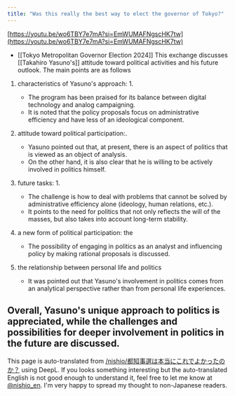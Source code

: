 ```yaml
---
title: "Was this really the best way to elect the governor of Tokyo?"
---
```


[https://youtu.be/wo6TBY7e7mA?si=EmWUMAFNgscHK7tw](https://youtu.be/wo6TBY7e7mA?si=EmWUMAFNgscHK7tw)

- [[Tokyo Metropolitan Governor Election 2024]]
This exchange discusses [[Takahiro Yasuno's]] attitude toward political activities and his future outlook. The main points are as follows
1. characteristics of Yasuno's approach: 1.
    - The program has been praised for its balance between digital technology and analog campaigning.
    - It is noted that the policy proposals focus on administrative efficiency and have less of an ideological component.

2. attitude toward political participation:.
    - Yasuno pointed out that, at present, there is an aspect of politics that is viewed as an object of analysis.
    - On the other hand, it is also clear that he is willing to be actively involved in politics himself.

3. future tasks: 1.
    - The challenge is how to deal with problems that cannot be solved by administrative efficiency alone (ideology, human relations, etc.).
    - It points to the need for politics that not only reflects the will of the masses, but also takes into account long-term stability.

4. a new form of political participation: the
    - The possibility of engaging in politics as an analyst and influencing policy by making rational proposals is discussed.

5. the relationship between personal life and politics
    - It was pointed out that Yasuno's involvement in politics comes from an analytical perspective rather than from personal life experiences.

Overall, Yasuno's unique approach to politics is appreciated, while the challenges and possibilities for deeper involvement in politics in the future are discussed.
---
This page is auto-translated from [/nishio/都知事選は本当にこれでよかったのか？](https://scrapbox.io/nishio/都知事選は本当にこれでよかったのか？) using DeepL. If you looks something interesting but the auto-translated English is not good enough to understand it, feel free to let me know at [@nishio_en](https://twitter.com/nishio_en). I'm very happy to spread my thought to non-Japanese readers.